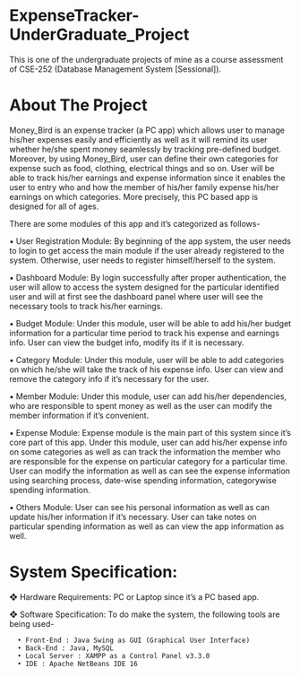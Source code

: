 # ExpenseTracker-UnderGraduate_Project
This is one of the undergraduate projects of mine as a course assessment of CSE-252 (Database Management System [Sessional]).

# About The Project
Money_Bird is an expense tracker (a PC app) which allows user to manage his/her expenses easily and efficiently as well as it will remind its user whether he/she spent money seamlessly by tracking pre-defined budget. Moreover, by using Money_Bird, user can define their own categories for expense such as food, clothing, electrical things and so on. User will be able to track his/her earnings and expense information since it enables the user to entry who and how the member of his/her family expense his/her earnings on which categories. More precisely, this PC based app is designed for all of ages.

There are some modules of this app and it’s categorized as follows-

  ▪ User Registration Module: By beginning of the app system, the user needs to login to get access the main module if the user already registered to the system.
    Otherwise, user needs to register himself/herself to the system.
    
  ▪ Dashboard Module: By login successfully after proper authentication, the user will allow to access the system designed for the particular identified user and will     at first see the dashboard panel where user will see the necessary tools to track his/her earnings.
  
  ▪ Budget Module: Under this module, user will be able to add his/her budget information for a particular time period to track his expense and earnings info. User can
    view the budget info, modify its if it is necessary.
    
  ▪ Category Module: Under this module, user will be able to add categories on which he/she will take the track of his expense info. User can view and remove the
    category info if it’s necessary for the user.
    
  ▪ Member Module: Under this module, user can add his/her dependencies, who are responsible to spent money as well as the user can modify the member information if
    it’s convenient.
    
  ▪ Expense Module: Expense module is the main part of this system since it’s core part of this app. Under this module, user can add his/her expense info on some
    categories as well as can track the information the member who are responsible for the expense on particular category for a particular time. User can modify the
    information as well as can see the expense information using searching process, date-wise spending information, categorywise spending information.
    
  ▪ Others Module: User can see his personal information as well as can update his/her information if it’s necessary. User can take notes on particular spending
    information as well as can view the app information as well.

# System Specification:

  ❖ Hardware Requirements: PC or Laptop since it’s a PC based app.
  
  ❖ Software Specification: To do make the system, the following tools are being used-
  
      • Front-End : Java Swing as GUI (Graphical User Interface)
      • Back-End : Java, MySQL
      • Local Server : XAMPP as a Control Panel v3.3.0
      • IDE : Apache NetBeans IDE 16

